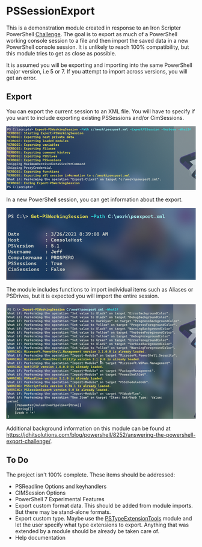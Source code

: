 # PSSessionExport

This is a demonstration module created in response to an Iron Scripter PowerShell [Challenge](https://ironscripter.us/a-powershell-session-challenge-2/). The goal is to export as much of a PowerShell working console session to a file and then import the saved data in a new PowerShell console session. It is unlikely to reach 100% compatibility, but this module tries to get as close as possible.

It is assumed you will be exporting and importing into the same PowerShell major version, i.e 5 or 7. If you attempt to import across versions, you will get an error.

## Export

You can export the current session to an XML file. You will have to specify if you want to include exporting existing PSSessions and/or CimSessions.

![Export session](images/export.png)

In a new PowerShell session, you can get information about the export.

![Get export information](images/get.png)

The module includes functions to import individual items such as Aliases or PSDrives, but it is expected you will import the entire session.

![Import a session](images/import.png)

Additional background information on this module can be found at <https://jdhitsolutions.com/blog/powershell/8252/answering-the-powershell-export-challenge/>.

## To Do

The project isn't 100% complete. These items should be addressed:

- PSReadline Options and keyhandlers
- CIMSession Options
- PowerShell 7 Experimental Features
- Export custom format data. This should be added from module imports. But there may be stand-alone formats.
- Export custom type. Maybe use the [PSTypeExtensionTools](https://github.com/jdhitsolutions/PSTypeExtensionTools) module and let the user specify what type extensions to export. Anything that was extended by a module should be already be taken care of.
- Help documentation

